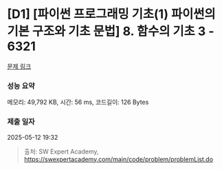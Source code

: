 # [D1] [파이썬 프로그래밍 기초(1) 파이썬의 기본 구조와 기초 문법] 8. 함수의 기초 3 - 6321 

[문제 링크](https://swexpertacademy.com/main/code/problem/problemDetail.do?contestProbId=AWcWH66K5bADFAU4) 

### 성능 요약

메모리: 49,792 KB, 시간: 56 ms, 코드길이: 126 Bytes

### 제출 일자

2025-05-12 19:32



> 출처: SW Expert Academy, https://swexpertacademy.com/main/code/problem/problemList.do